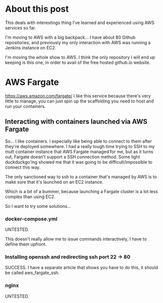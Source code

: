 # About this post
This deals with interestings thing I've learned and experienced using AWS
services so far.

I'm moving to AWS with a big backpack... I have about 80 Github repositories,
and previously my only interaction with AWS was running a Jenkins instance on
EC2.

I'm moving the whole show to AWS. I think the only repository I will end
up keeping is this one, in order to avail of the free hosted github.io
website.

# AWS Fargate
https://aws.amazon.com/fargate/
I like this service because there's very little to manage, you can just spin up
the scaffolding you need to host and run your containers.

## Interacting with containers launched via AWS Fargate
So... I like containers. I especially like being able to connect to them after
they're deployed somewhere. I had a really tough time trying to SSH to my mutt
container instance that AWS Fargate managed for me, but as it turns out,
Fargate doesn't support a SSH connection method. Some light duckduckgo'ing
showed me that it was going to be difficult/impossible to connect this way.

The only sanctioned way to ssh to a container that's managed by AWS is to make
sure that it's launched on an EC2 instance.

Which is a bit of a bummer, because launching a Fargate cluster is a lot less
complex than using EC2.

So I want to try some solutions...

### docker-compose.yml
UNTESTED.

This doesn't really allow me to issue commands interactively, I have to define
them upfront.

### Installing openssh and redirecting ssh port 22 -> 80
SUCCESS. I have a separate article that shows you have to do this, it should be
called aws_fargate_ssh.

### nginx
UNTESTED.
